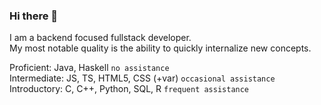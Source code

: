### Hi there 👋

I am a backend focused fullstack developer.  
My most notable quality is the ability to quickly internalize new concepts.

Proficient: Java, Haskell `no assistance`  
Intermediate:  JS, TS, HTML5, CSS (+var) `occasional assistance`    
Introductory:  C, C++, Python, SQL, R `frequent assistance` 

<!--
**Keremergur/Keremergur** is a ✨ _special_ ✨ repository because its `README.md` (this file) appears on your GitHub profile.

Here are some ideas to get you started:

- 🔭 I’m currently working on ...
- 🌱 I’m currently learning ...
- 👯 I’m looking to collaborate on ...
- 🤔 I’m looking for help with ...
- 💬 Ask me about ...
- 📫 How to reach me: ...
- 😄 Pronouns: ...
- ⚡ Fun fact: ...
-->
